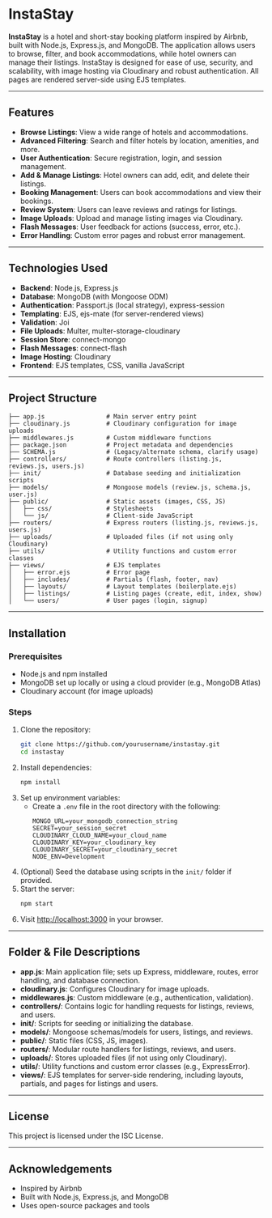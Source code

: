 # InstaStay

**InstaStay** is a hotel and short-stay booking platform inspired by Airbnb, built with Node.js, Express.js, and MongoDB. The application allows users to browse, filter, and book accommodations, while hotel owners can manage their listings. InstaStay is designed for ease of use, security, and scalability, with image hosting via Cloudinary and robust authentication. All pages are rendered server-side using EJS templates.

---

## Features

- **Browse Listings**: View a wide range of hotels and accommodations.
- **Advanced Filtering**: Search and filter hotels by location, amenities, and more.
- **User Authentication**: Secure registration, login, and session management.
- **Add & Manage Listings**: Hotel owners can add, edit, and delete their listings.
- **Booking Management**: Users can book accommodations and view their bookings.
- **Review System**: Users can leave reviews and ratings for listings.
- **Image Uploads**: Upload and manage listing images via Cloudinary.
- **Flash Messages**: User feedback for actions (success, error, etc.).
- **Error Handling**: Custom error pages and robust error management.

---

## Technologies Used

- **Backend**: Node.js, Express.js
- **Database**: MongoDB (with Mongoose ODM)
- **Authentication**: Passport.js (local strategy), express-session
- **Templating**: EJS, ejs-mate (for server-rendered views)
- **Validation**: Joi
- **File Uploads**: Multer, multer-storage-cloudinary
- **Session Store**: connect-mongo
- **Flash Messages**: connect-flash
- **Image Hosting**: Cloudinary
- **Frontend**: EJS templates, CSS, vanilla JavaScript

---

## Project Structure

```
├── app.js                 # Main server entry point
├── cloudinary.js          # Cloudinary configuration for image uploads
├── middlewares.js         # Custom middleware functions
├── package.json           # Project metadata and dependencies
├── SCHEMA.js              # (Legacy/alternate schema, clarify usage)
├── controllers/           # Route controllers (listing.js, reviews.js, users.js)
├── init/                  # Database seeding and initialization scripts
├── models/                # Mongoose models (review.js, schema.js, user.js)
├── public/                # Static assets (images, CSS, JS)
│   ├── css/               # Stylesheets
│   └── js/                # Client-side JavaScript
├── routers/               # Express routers (listing.js, reviews.js, users.js)
├── uploads/               # Uploaded files (if not using only Cloudinary)
├── utils/                 # Utility functions and custom error classes
├── views/                 # EJS templates
│   ├── error.ejs          # Error page
│   ├── includes/          # Partials (flash, footer, nav)
│   ├── layouts/           # Layout templates (boilerplate.ejs)
│   ├── listings/          # Listing pages (create, edit, index, show)
│   └── users/             # User pages (login, signup)
```

---

## Installation

### Prerequisites
- Node.js and npm installed
- MongoDB set up locally or using a cloud provider (e.g., MongoDB Atlas)
- Cloudinary account (for image uploads)

### Steps
1. Clone the repository:
   ```bash
   git clone https://github.com/yourusername/instastay.git
   cd instastay
   ```
2. Install dependencies:
   ```bash
   npm install
   ```
3. Set up environment variables:
   - Create a `.env` file in the root directory with the following:
     ```env
     MONGO_URL=your_mongodb_connection_string
     SECRET=your_session_secret
     CLOUDINARY_CLOUD_NAME=your_cloud_name
     CLOUDINARY_KEY=your_cloudinary_key
     CLOUDINARY_SECRET=your_cloudinary_secret
     NODE_ENV=Development
     ```
4. (Optional) Seed the database using scripts in the `init/` folder if provided.
5. Start the server:
   ```bash
   npm start
   ```
6. Visit [http://localhost:3000](http://localhost:3000) in your browser.

---

## Folder & File Descriptions

- **app.js**: Main application file; sets up Express, middleware, routes, error handling, and database connection.
- **cloudinary.js**: Configures Cloudinary for image uploads.
- **middlewares.js**: Custom middleware (e.g., authentication, validation).
- **controllers/**: Contains logic for handling requests for listings, reviews, and users.
- **init/**: Scripts for seeding or initializing the database.
- **models/**: Mongoose schemas/models for users, listings, and reviews.
- **public/**: Static files (CSS, JS, images).
- **routers/**: Modular route handlers for listings, reviews, and users.
- **uploads/**: Stores uploaded files (if not using only Cloudinary).
- **utils/**: Utility functions and custom error classes (e.g., ExpressError).
- **views/**: EJS templates for server-side rendering, including layouts, partials, and pages for listings and users.

---

## License

This project is licensed under the ISC License.

---

## Acknowledgements

- Inspired by Airbnb
- Built with Node.js, Express.js, and MongoDB
- Uses open-source packages and tools
